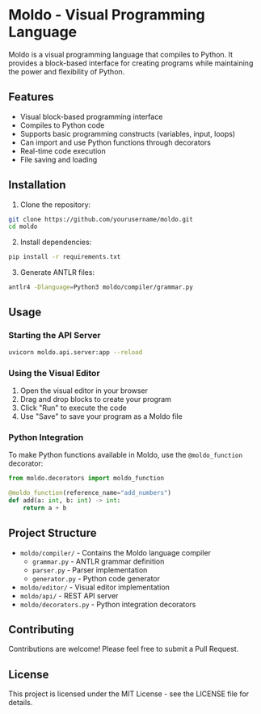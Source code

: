 # Moldo - Visual Programming Language

Moldo is a visual programming language that compiles to Python. It provides a block-based interface for creating programs while maintaining the power and flexibility of Python.

## Features

- Visual block-based programming interface
- Compiles to Python code
- Supports basic programming constructs (variables, input, loops)
- Can import and use Python functions through decorators
- Real-time code execution
- File saving and loading

## Installation

1. Clone the repository:
```bash
git clone https://github.com/yourusername/moldo.git
cd moldo
```

2. Install dependencies:
```bash
pip install -r requirements.txt
```

3. Generate ANTLR files:
```bash
antlr4 -Dlanguage=Python3 moldo/compiler/grammar.py
```

## Usage

### Starting the API Server

```bash
uvicorn moldo.api.server:app --reload
```

### Using the Visual Editor

1. Open the visual editor in your browser
2. Drag and drop blocks to create your program
3. Click "Run" to execute the code
4. Use "Save" to save your program as a Moldo file

### Python Integration

To make Python functions available in Moldo, use the `@moldo_function` decorator:

```python
from moldo.decorators import moldo_function

@moldo_function(reference_name="add_numbers")
def add(a: int, b: int) -> int:
    return a + b
```

## Project Structure

- `moldo/compiler/` - Contains the Moldo language compiler
  - `grammar.py` - ANTLR grammar definition
  - `parser.py` - Parser implementation
  - `generator.py` - Python code generator
- `moldo/editor/` - Visual editor implementation
- `moldo/api/` - REST API server
- `moldo/decorators.py` - Python integration decorators

## Contributing

Contributions are welcome! Please feel free to submit a Pull Request.

## License

This project is licensed under the MIT License - see the LICENSE file for details. 